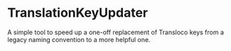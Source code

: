 # TranslationKeyUpdater

A simple tool to speed up a one-off replacement of Transloco keys from a legacy naming convention to a more helpful one.
